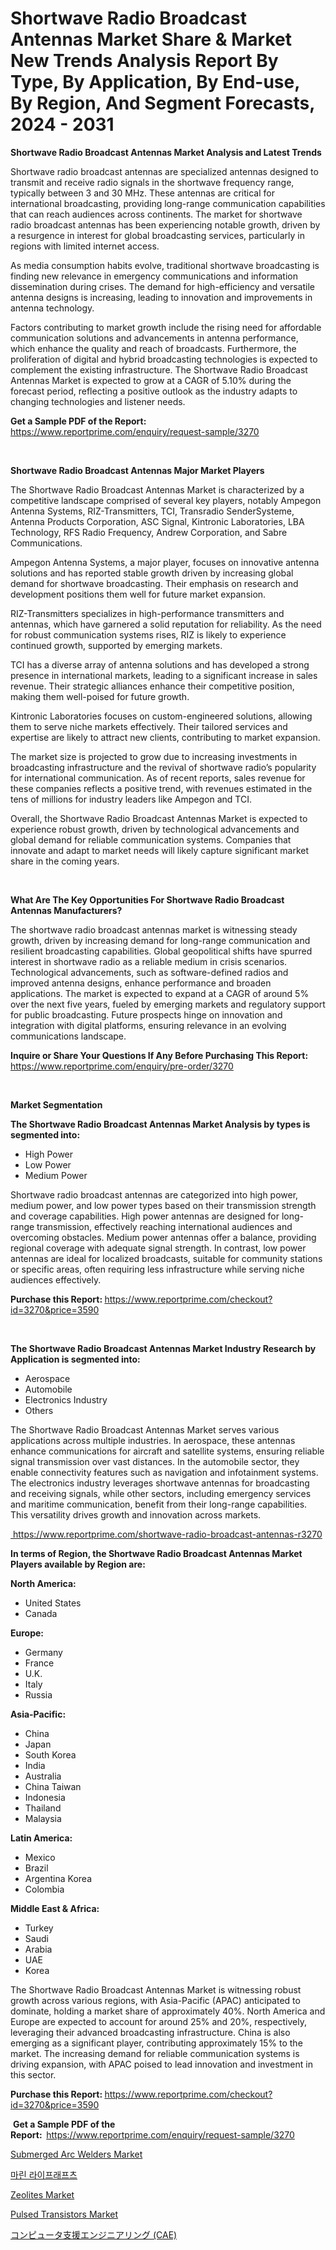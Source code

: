 <p><h1>Shortwave Radio Broadcast Antennas Market Share & Market New Trends Analysis Report By Type, By Application, By End-use, By Region, And Segment Forecasts, 2024 - 2031</h1></p><p><strong>Shortwave Radio Broadcast Antennas Market Analysis and Latest Trends</strong></p>
<p><p>Shortwave radio broadcast antennas are specialized antennas designed to transmit and receive radio signals in the shortwave frequency range, typically between 3 and 30 MHz. These antennas are critical for international broadcasting, providing long-range communication capabilities that can reach audiences across continents. The market for shortwave radio broadcast antennas has been experiencing notable growth, driven by a resurgence in interest for global broadcasting services, particularly in regions with limited internet access. </p><p>As media consumption habits evolve, traditional shortwave broadcasting is finding new relevance in emergency communications and information dissemination during crises. The demand for high-efficiency and versatile antenna designs is increasing, leading to innovation and improvements in antenna technology. </p><p>Factors contributing to market growth include the rising need for affordable communication solutions and advancements in antenna performance, which enhance the quality and reach of broadcasts. Furthermore, the proliferation of digital and hybrid broadcasting technologies is expected to complement the existing infrastructure. The Shortwave Radio Broadcast Antennas Market is expected to grow at a CAGR of 5.10% during the forecast period, reflecting a positive outlook as the industry adapts to changing technologies and listener needs.</p></p>
<p><strong>Get a Sample PDF of the Report:&nbsp;</strong> <a href="https://www.reportprime.com/enquiry/request-sample/3270">https://www.reportprime.com/enquiry/request-sample/3270</a></p>
<p>&nbsp;</p>
<p><strong>Shortwave Radio Broadcast Antennas Major Market Players</strong></p>
<p><p>The Shortwave Radio Broadcast Antennas Market is characterized by a competitive landscape comprised of several key players, notably Ampegon Antenna Systems, RIZ-Transmitters, TCI, Transradio SenderSysteme, Antenna Products Corporation, ASC Signal, Kintronic Laboratories, LBA Technology, RFS Radio Frequency, Andrew Corporation, and Sabre Communications. </p><p>Ampegon Antenna Systems, a major player, focuses on innovative antenna solutions and has reported stable growth driven by increasing global demand for shortwave broadcasting. Their emphasis on research and development positions them well for future market expansion.</p><p>RIZ-Transmitters specializes in high-performance transmitters and antennas, which have garnered a solid reputation for reliability. As the need for robust communication systems rises, RIZ is likely to experience continued growth, supported by emerging markets.</p><p>TCI has a diverse array of antenna solutions and has developed a strong presence in international markets, leading to a significant increase in sales revenue. Their strategic alliances enhance their competitive position, making them well-poised for future growth.</p><p>Kintronic Laboratories focuses on custom-engineered solutions, allowing them to serve niche markets effectively. Their tailored services and expertise are likely to attract new clients, contributing to market expansion.</p><p>The market size is projected to grow due to increasing investments in broadcasting infrastructure and the revival of shortwave radio’s popularity for international communication. As of recent reports, sales revenue for these companies reflects a positive trend, with revenues estimated in the tens of millions for industry leaders like Ampegon and TCI.</p><p>Overall, the Shortwave Radio Broadcast Antennas Market is expected to experience robust growth, driven by technological advancements and global demand for reliable communication systems. Companies that innovate and adapt to market needs will likely capture significant market share in the coming years.</p></p>
<p>&nbsp;</p>
<p><strong>What Are The Key Opportunities For Shortwave Radio Broadcast Antennas Manufacturers?</strong></p>
<p><p>The shortwave radio broadcast antennas market is witnessing steady growth, driven by increasing demand for long-range communication and resilient broadcasting capabilities. Global geopolitical shifts have spurred interest in shortwave radio as a reliable medium in crisis scenarios. Technological advancements, such as software-defined radios and improved antenna designs, enhance performance and broaden applications. The market is expected to expand at a CAGR of around 5% over the next five years, fueled by emerging markets and regulatory support for public broadcasting. Future prospects hinge on innovation and integration with digital platforms, ensuring relevance in an evolving communications landscape.</p></p>
<p><strong>Inquire or Share Your Questions If Any Before Purchasing This Report:</strong> <a href="https://www.reportprime.com/enquiry/pre-order/3270">https://www.reportprime.com/enquiry/pre-order/3270</a></p>
<p>&nbsp;</p>
<p><strong>Market Segmentation</strong></p>
<p><strong>The Shortwave Radio Broadcast Antennas Market Analysis by types is segmented into:</strong></p>
<p><ul><li>High Power</li><li>Low Power</li><li>Medium Power</li></ul></p>
<p><p>Shortwave radio broadcast antennas are categorized into high power, medium power, and low power types based on their transmission strength and coverage capabilities. High power antennas are designed for long-range transmission, effectively reaching international audiences and overcoming obstacles. Medium power antennas offer a balance, providing regional coverage with adequate signal strength. In contrast, low power antennas are ideal for localized broadcasts, suitable for community stations or specific areas, often requiring less infrastructure while serving niche audiences effectively.</p></p>
<p><strong>Purchase this Report:&nbsp;</strong><a href="https://www.reportprime.com/checkout?id=3270&price=3590">https://www.reportprime.com/checkout?id=3270&price=3590</a></p>
<p>&nbsp;</p>
<p><strong>The Shortwave Radio Broadcast Antennas Market Industry Research by Application is segmented into:</strong></p>
<p><ul><li>Aerospace</li><li>Automobile</li><li>Electronics Industry</li><li>Others</li></ul></p>
<p><p>The Shortwave Radio Broadcast Antennas Market serves various applications across multiple industries. In aerospace, these antennas enhance communications for aircraft and satellite systems, ensuring reliable signal transmission over vast distances. In the automobile sector, they enable connectivity features such as navigation and infotainment systems. The electronics industry leverages shortwave antennas for broadcasting and receiving signals, while other sectors, including emergency services and maritime communication, benefit from their long-range capabilities. This versatility drives growth and innovation across markets.</p></p>
<p><a href="https://www.reportprime.com/shortwave-radio-broadcast-antennas-r3270">&nbsp;https://www.reportprime.com/shortwave-radio-broadcast-antennas-r3270</a></p>
<p><strong>In terms of Region, the Shortwave Radio Broadcast Antennas Market Players available by Region are:</strong></p>
<p>
    <p> <strong> North America: </strong>
        <ul>
            <li>United States</li>
            <li>Canada</li>
        </ul>
        </p> 
    <p> <strong> Europe: </strong>
        <ul>
            <li>Germany</li>
            <li>France</li>
            <li>U.K.</li>
            <li>Italy</li>
            <li>Russia</li>
        </ul>
        </p> 
    <p> <strong> Asia-Pacific: </strong>
        <ul>
            <li>China</li>
            <li>Japan</li>
            <li>South Korea</li>
            <li>India</li>
            <li>Australia</li>
            <li>China Taiwan</li>
            <li>Indonesia</li>
            <li>Thailand</li>
            <li>Malaysia</li>
        </ul>
        </p> 
    <p> <strong> Latin America: </strong>
        <ul>
            <li>Mexico</li>
            <li>Brazil</li>
            <li>Argentina Korea</li>
            <li>Colombia</li>
        </ul>
        </p> 
    <p> <strong> Middle East & Africa: </strong>
        <ul>
            <li>Turkey</li>
            <li>Saudi</li>
            <li>Arabia</li>
            <li>UAE</li>
            <li>Korea</li>
        </ul>
    </p>
    </p>
<p><p>The Shortwave Radio Broadcast Antennas Market is witnessing robust growth across various regions, with Asia-Pacific (APAC) anticipated to dominate, holding a market share of approximately 40%. North America and Europe are expected to account for around 25% and 20%, respectively, leveraging their advanced broadcasting infrastructure. China is also emerging as a significant player, contributing approximately 15% to the market. The increasing demand for reliable communication systems is driving expansion, with APAC poised to lead innovation and investment in this sector.</p></p>
<p><strong>Purchase this Report: </strong><a href="https://www.reportprime.com/checkout?id=3270&price=3590">https://www.reportprime.com/checkout?id=3270&price=3590</a></p>
<p>&nbsp;<strong>Get a Sample PDF of the Report:&nbsp;&nbsp;</strong><a href="https://www.reportprime.com/enquiry/request-sample/3270">https://www.reportprime.com/enquiry/request-sample/3270</a></p>
<p><strong></strong></p>
<p><p><a href="https://www.linkedin.com/pulse/submerged-arc-welders-market-size-growing-cagr-insight-burst-kz7gf?trackingId=q6UDEbbaQtqP1C38v8D3lA%3D%3D">Submerged Arc Welders Market</a></p><p><a href="https://medium.com/@percymckty3ytenzie89676/marine-liferafts-market-%EC%9D%98-%EA%B8%80%EB%A1%9C%EB%B2%8C-%EC%8B%9C%EC%9E%A5-%EA%B0%9C%EC%9A%94%EB%8A%94-%EC%A0%84-%EC%84%B8%EA%B3%84-%EB%B0%8F-%EC%A3%BC%EC%9A%94-%EC%8B%9C%EC%9E%A5%EC%9D%98-%EC%82%B0%EC%97%85%EC%97%90-%EC%98%81%ED%96%A5%EC%9D%84-%EB%AF%B8%EC%B9%98%EB%8A%94-%EC%A3%BC%EC%9A%94-%ED%8A%B8%EB%A0%8C%EB%93%9C%EC%97%90-%EB%8C%80%ED%95%9C-%EB%8F%85%ED%8A%B9%ED%95%9C-%EA%B4%80%EC%A0%90%EC%9D%84-%EC%A0%9C%EA%B3%B5%ED%95%A9%EB%8B%88%EB%8B%A4-76758b87bc28">마린 라이프래프츠</a></p><p><a href="https://issuu.com/reportprime-2/docs/zeolites-market-size-2030.pptx_48482731ab56f6">Zeolites Market</a></p><p><a href="https://github.com/MariaWashington76/Market-Research-Report-List-1/blob/main/pulsed-transistors-market.md">Pulsed Transistors Market</a></p><p><a href="https://medium.com/@ridleydamion/computer-aided-engineering-cae-market-%E3%81%AF-%E3%82%B3%E3%82%B9%E3%83%88%E7%AE%A1%E7%90%86%E3%81%A8%E5%8A%B9%E7%8E%87%E5%90%91%E4%B8%8A%E3%82%92%E5%84%AA%E5%85%88%E3%81%97%E3%81%BE%E3%81%99-%E3%81%95%E3%82%89%E3%81%AB-%E5%A0%B1%E5%91%8A%E6%9B%B8%E3%81%AF%E5%B8%82%E5%A0%B4%E3%81%AE%E9%9C%80%E8%A6%81%E9%9D%A2%E3%81%A8%E4%BE%9B%E7%B5%A6%E9%9D%A2%E3%81%AE%E4%B8%A1%E6%96%B9%E3%82%92%E3%82%AB%E3%83%90%E3%83%BC%E3%81%97%E3%81%A6%E3%81%84%E3%81%BE%E3%81%99-8de7af2a3eee">コンピュータ支援エンジニアリング (CAE)</a></p></p>